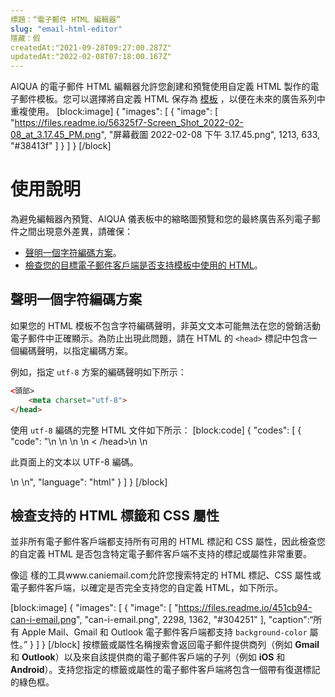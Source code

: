 ```yaml
---
標題：“電子郵件 HTML 編輯器”
slug: "email-html-editor"
隱藏：假
createdAt:"2021-09-28T09:27:00.287Z"
updatedAt:"2022-02-08T07:18:00.167Z"
---
```

AIQUA 的電子郵件 HTML 編輯器允許您創建和預覽使用自定義 HTML 製作的電子郵件模板。您可以選擇將自定義 HTML 保存為 [模板](doc:email-templates) ，以便在未來的廣告系列中重複使用。
\[block:image]
{
  "images": \[
    {
      "image": \[
            "https://files.readme.io/56325f7-Screen_Shot_2022-02-08_at_3.17.45_PM.png",
          "屏幕截圖 2022-02-08 下午 3.17.45.png",
        1213,
        633,
        "#38413f"
      ]
}
]
}
\[/block]
# 使用說明
為避免編輯器內預覽、AIQUA 儀表板中的縮略圖預覽和您的最終廣告系列電子郵件之間出現意外差異，請確保：
* [聲明一個字符編碼方案](#declare-a-character-encoding-scheme)。
* [檢查您的目標電子郵件客戶端是否支持模板中使用的 HTML](#check-for-supported-html-tags-and-css-properties)。

## 聲明一個字符編碼方案
如果您的 HTML 模板不包含字符編碼聲明，非英文文本可能無法在您的營銷活動電子郵件中正確顯示。為防止出現此問題，請在 HTML 的 `<head>` 標記中包含一個編碼聲明，以指定編碼方案。

例如，指定 `utf-8` 方案的編碼聲明如下所示：
```html
<頭部>
    <meta charset="utf-8">
</head>
```

使用 `utf-8` 編碼的完整 HTML 文件如下所示：
\[block:code]
{
  "codes": \[
    {
      "code": "<html>\\n <head>\\n <meta charset="utf-8"> <!-- 編碼聲明 -->\\n <title>AIQUA Email HTML Editor</title>\\n < /head>\\n <body>\\n <p>此頁面上的文本以 UTF-8 編碼。</p>\\n </body>\\n</html>",
      "language": "html"
    }
  ]
}
\[/block]
## 檢查支持的 HTML 標籤和 CSS 屬性
並非所有電子郵件客戶端都支持所有可用的 HTML 標記和 CSS 屬性，因此檢查您的自定義 HTML 是否包含特定電子郵件客戶端不支持的標記或屬性非常重要。

像這 樣的工具www.caniemail.com允許您搜索特定的 HTML 標記、CSS 屬性或電子郵件客戶端，以確定是否完全支持您的自定義 HTML，如下所示。

\[block:image]
{
  "images": \[
    {
      "image": \[
              "https://files.readme.io/451cb94-can-i-email.png",
            "can-i-email.png",
          2298,
        1362,
        "#304251"
      ],
"caption":“所有 Apple Mail、Gmail 和 Outlook 電子郵件客戶端都支持 `background-color` 屬性。”
}
]
}
\[/block]
按標籤或屬性名稱搜索會返回電子郵件提供商列（例如 **Gmail** 和 **Outlook**）以及來自該提供商的電子郵件客戶端的子列（例如 **iOS** 和 **Android**）。支持您指定的標籤或屬性的電子郵件客戶端將包含一個帶有復選標記的綠色框。